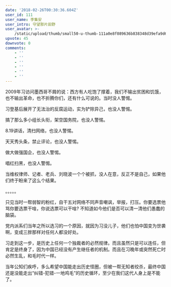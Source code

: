 ```yaml
---
date: '2018-02-26T00:30:36.604Z'
user_id: 111
user_name: 李集安
user_intro: 守望那片田野
user_avatar: >-
    /static/upload/thumb/small50-u-thumb-111a0e8f089636b838348d39efa9d6c8850aab04e4c.png
upvote: 45
downvote: 0
comments:
    - ''
    - ''
    - ''
    - ''
    - ''
    - ''
---
```


2009年习访问墨西哥不屑的说：西方有人吃饱了撑着，我们不输出贫困和饥饿，也不输出革命，也不折腾你们，还有什么可说的。当时没人警惕。

习登基后展开了无法治的反腐运动，实为铲除异己，也没人警惕。

搞了那么多小组长头衔，架空国务院，也没人警惕。

8.19讲话，清扫网络，也没人警惕。

天天秀头条，禁止评论，也没人警惕。

做大做强国企，也没人警惕。

唱红扫黑，也没人警惕。

当维权律师、记者、老兵、刘晓波一个个被抓，没人在意，反正不是自己，如果他们终于盼来了这么个结果。  

。。。。。

只见当时一帮弱智的粉红，自干五对网络不同声音嘲讽，举报，打压。你要选票他骂你要选票干啥，你说选票可以干啥? 不知道如今他们是否可以清一清他们愚蠢的脑袋。

党内派系们当年之所以选习的一个原因，就因为习没儿子，他们也怕中国变为世袭啊，变成三胖那样对任何人都没好处。

习走到这一步，是历史上任何一个独裁者的必然规律。而且虽然只是可以连任，但肯定是终身了，因为中国已经没有产生继任者的机制。而且在习晚年或突然死亡时必然生乱，和毛时代一样。

当年公知们疾呼，多么希望中国能走出历史怪圈，但被一帮无知者绞杀，最终中国还是没能走出“纠错-犯错-一地鸡毛”的历史循环，至少在我们这代人身上是不能了。
